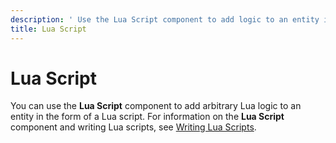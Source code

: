 ```yaml
---
description: ' Use the Lua Script component to add logic to an entity in &ALY;. '
title: Lua Script
---
```

# Lua Script<a name="component-lua-script"></a>

You can use the **Lua Script** component to add arbitrary Lua logic to an entity in the form of a Lua script\. For information on the **Lua Script** component and writing Lua scripts, see [Writing Lua Scripts](/docs/userguide/scripting/lua/intro.md)\.